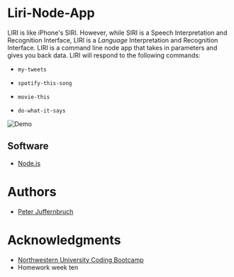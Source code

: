 # Liri-Node-App

LIRI is like iPhone's SIRI. However, while SIRI is a Speech Interpretation and Recognition Interface, LIRI is a _Language_ Interpretation and Recognition Interface. LIRI is a command line node app that takes in parameters and gives you back data.
LIRI will respond to the following commands:

* `my-tweets`

* `spotify-this-song`

* `movie-this`

* `do-what-it-says`

![Demo](https://media.giphy.com/media/zJeAzAoa5noGYre3lX/giphy.gif)

## Software

* [Node.js](https://nodejs.org/en/)

# Authors

* [Peter Juffernbruch](https://github.com/peterjuff)

# Acknowledgments

* [Northwestern University Coding Bootcamp](https://bootcamp.northwestern.edu/coding/)
* Homework week ten
